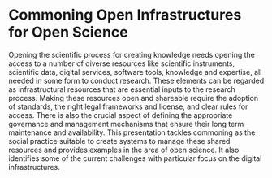 # Commoning Open Infrastructures for Open Science

Opening the scientific process for creating knowledge needs opening the access to a number of diverse resources like scientific instruments, scientific data, digital services, software tools, knowledge and expertise, all needed in some form to conduct research. These elements can be regarded as infrastructural resources that are essential inputs to the research process. Making these resources open and shareable require the adoption of standards, the right legal frameworks and license, and clear rules for access. There is also the crucial aspect of defining the appropriate governance and management mechanisms that ensure their long term maintenance and availability. This presentation tackles commoning as the social practice suitable to create systems to manage these shared resources and provides examples in the area of open science. It also identifies some of the current challenges with particular focus on the digital infrastructures.

